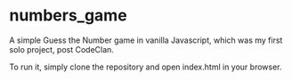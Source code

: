 # numbers_game

A simple Guess the Number game in vanilla Javascript, which was my first solo project, post CodeClan.

To run it, simply clone the repository and open index.html in your browser.


